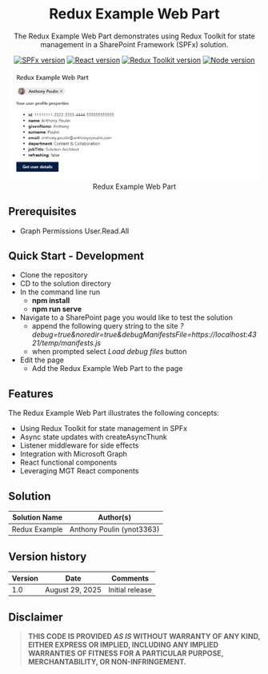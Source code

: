 <div align="center">

# Redux Example Web Part

The Redux Example Web Part demonstrates using Redux Toolkit for state management in a SharePoint Framework (SPFx) solution.

</div>

<div align="center">

[![SPFx version](https://img.shields.io/badge/SPFx-1.21.1-038387.svg)](https://learn.microsoft.com/en-us/sharepoint/dev/spfx/sharepoint-framework-overview)
[![React version](https://img.shields.io/badge/React-17.0.1-087ea4.svg)](https://17.reactjs.org/docs/getting-started.html)
[![Redux Toolkit version](https://img.shields.io/badge/Redux_Toolkit-2.5.0-purple.svg)](https://redux-toolkit.js.org/)
[![Node version](https://img.shields.io/badge/node-22.19.0-026e00.svg)](https://nodejs.org/dist/v22.19.0/)

</div>

<div align="center">

![Redux Example Screenshot](./redux-sample-screenshot.png)
Redux Example Web Part

</div>

## Prerequisites

- Graph Permissions User.Read.All

## Quick Start - Development

- Clone the repository
- CD to the solution directory
- In the command line run
  - **npm install**
  - **npm run serve**
- Navigate to a SharePoint page you would like to test the solution
  - append the following query string to the site _?debug=true&noredir=true&debugManifestsFile=https://localhost:4321/temp/manifests.js_
  - when prompted select _Load debug files_ button
- Edit the page
  - Add the Redux Example Web Part to the page

## Features

The Redux Example Web Part illustrates the following concepts:

- Using Redux Toolkit for state management in SPFx
- Async state updates with createAsyncThunk
- Listener middleware for side effects
- Integration with Microsoft Graph
- React functional components
- Leveraging MGT React components

## Solution

| Solution Name | Author(s)                 |
| ------------- | ------------------------- |
| Redux Example | Anthony Poulin (ynot3363) |

## Version history

| Version | Date            | Comments        |
| ------- | --------------- | --------------- |
| 1.0     | August 29, 2025 | Initial release |

## Disclaimer

> **THIS CODE IS PROVIDED _AS IS_ WITHOUT WARRANTY OF ANY KIND, EITHER EXPRESS OR IMPLIED, INCLUDING ANY IMPLIED WARRANTIES OF FITNESS FOR A PARTICULAR PURPOSE, MERCHANTABILITY, OR NON-INFRINGEMENT.**

